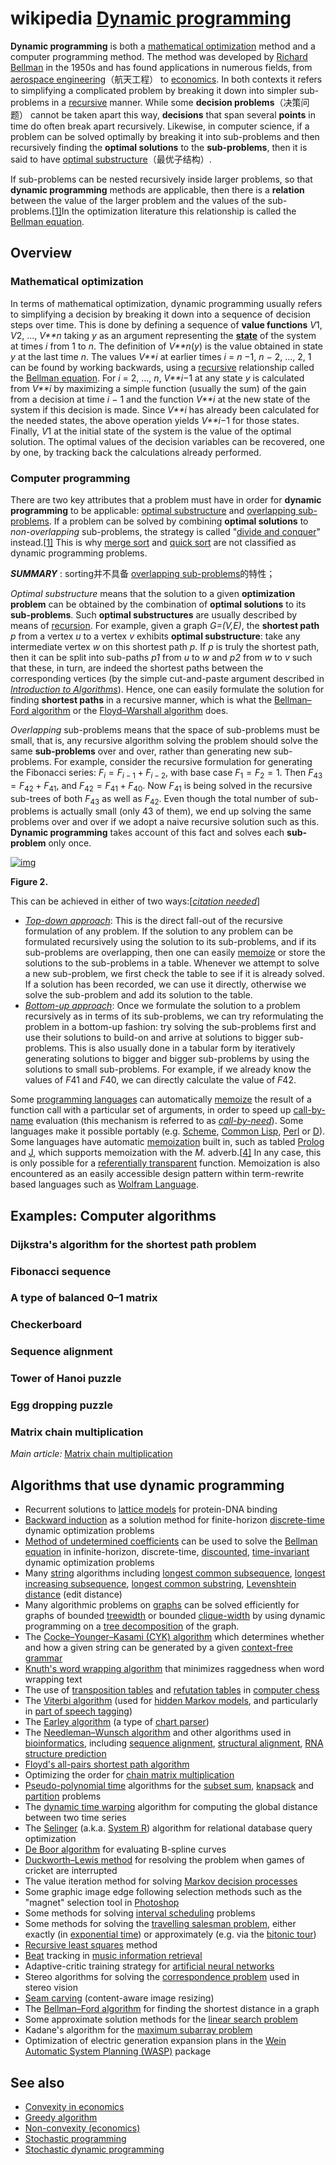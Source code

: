 # wikipedia [Dynamic programming](https://en.wikipedia.org/wiki/Dynamic_programming)

**Dynamic programming** is both a [mathematical optimization](https://en.wikipedia.org/wiki/Mathematical_optimization) method and a computer programming method. The method was developed by [Richard Bellman](https://en.wikipedia.org/wiki/Richard_Bellman) in the 1950s and has found applications in numerous fields, from [aerospace engineering](https://en.wikipedia.org/wiki/Aerospace_engineering)（航天工程） to [economics](https://en.wikipedia.org/wiki/Economics). In both contexts it refers to simplifying a complicated problem by breaking it down into simpler sub-problems in a [recursive](https://en.wikipedia.org/wiki/Recursion) manner. While some **decision problems**（决策问题） cannot be taken apart this way, **decisions** that span several **points** in time do often break apart recursively. Likewise, in computer science, if a problem can be solved optimally by breaking it into sub-problems and then recursively finding the **optimal solutions** to the **sub-problems**, then it is said to have [optimal substructure](https://en.wikipedia.org/wiki/Optimal_substructure)（最优子结构）.

If sub-problems can be nested recursively inside larger problems, so that **dynamic programming** methods are applicable, then there is a **relation** between the value of the larger problem and the values of the sub-problems.[[1\]](https://en.wikipedia.org/wiki/Dynamic_programming#cite_note-:0-1)In the optimization literature this relationship is called the [Bellman equation](https://en.wikipedia.org/wiki/Bellman_equation).

## Overview

### Mathematical optimization

In terms of mathematical optimization, dynamic programming usually refers to simplifying a decision by breaking it down into a sequence of decision steps over time. This is done by defining a sequence of **value functions** *V*1, *V*2, ..., *V**n* taking *y* as an argument representing the **[state](https://en.wikipedia.org/wiki/State_variable)** of the system at times *i* from 1 to *n*. The definition of *V**n*(*y*) is the value obtained in state *y* at the last time *n*. The values *V**i* at earlier times *i* = *n* −1, *n* − 2, ..., 2, 1 can be found by working backwards, using a [recursive](https://en.wikipedia.org/wiki/Recursion) relationship called the [Bellman equation](https://en.wikipedia.org/wiki/Bellman_equation). For *i* = 2, ..., *n*, *V**i*−1 at any state *y* is calculated from *V**i* by maximizing a simple function (usually the sum) of the gain from a decision at time *i* − 1 and the function *V**i* at the new state of the system if this decision is made. Since *V**i* has already been calculated for the needed states, the above operation yields *V**i*−1 for those states. Finally, *V*1 at the initial state of the system is the value of the optimal solution. The optimal values of the decision variables can be recovered, one by one, by tracking back the calculations already performed. 





### Computer programming

There are two key attributes that a problem must have in order for **dynamic programming** to be applicable: [optimal substructure](https://en.wikipedia.org/wiki/Optimal_substructure) and [overlapping sub-problems](https://en.wikipedia.org/wiki/Overlapping_subproblem). If a problem can be solved by combining **optimal solutions** to *non-overlapping* sub-problems, the strategy is called "[divide and conquer](https://en.wikipedia.org/wiki/Divide_and_conquer_algorithm)" instead.[[1\]](https://en.wikipedia.org/wiki/Dynamic_programming#cite_note-:0-1) This is why [merge sort](https://en.wikipedia.org/wiki/Mergesort) and [quick sort](https://en.wikipedia.org/wiki/Quicksort) are not classified as dynamic programming problems.

***SUMMARY*** : sorting并不具备 [overlapping sub-problems](https://en.wikipedia.org/wiki/Overlapping_subproblem)的特性；

*Optimal substructure* means that the solution to a given **optimization problem** can be obtained by the combination of **optimal solutions** to its **sub-problems**. Such **optimal substructures** are usually described by means of [recursion](https://en.wikipedia.org/wiki/Recursion). For example, given a graph *G=(V,E)*, the **shortest path** *p* from a vertex *u* to a vertex *v* exhibits **optimal substructure**: take any intermediate vertex *w* on this shortest path *p*. If *p* is truly the shortest path, then it can be split into sub-paths *p1* from *u* to *w* and *p2* from *w* to *v* such that these, in turn, are indeed the shortest paths between the corresponding vertices (by the simple cut-and-paste argument described in *[Introduction to Algorithms](https://en.wikipedia.org/wiki/Introduction_to_Algorithms)*). Hence, one can easily formulate the solution for finding **shortest paths** in a recursive manner, which is what the [Bellman–Ford algorithm](https://en.wikipedia.org/wiki/Bellman–Ford_algorithm) or the [Floyd–Warshall algorithm](https://en.wikipedia.org/wiki/Floyd–Warshall_algorithm) does.

*Overlapping* sub-problems means that the space of sub-problems must be small, that is, any recursive algorithm solving the problem should solve the same **sub-problems** over and over, rather than generating new sub-problems. For example, consider the recursive formulation for generating the Fibonacci series: $F_i = F_{i−1} + F_{i−2}$, with base case $F_1 = F_2 = 1$. Then $F_{43} = F_{42} + F_{41}$, and $F_{42} = F_{41} + F_{40}$. Now $F_{41}$ is being solved in the recursive sub-trees of both $F_{43}$ as well as $F_{42}$. Even though the total number of sub-problems is actually small (only 43 of them), we end up solving the same problems over and over if we adopt a naive recursive solution such as this. **Dynamic programming** takes account of this fact and solves each **sub-problem** only once.

[![img](https://upload.wikimedia.org/wikipedia/commons/thumb/0/06/Fibonacci_dynamic_programming.svg/108px-Fibonacci_dynamic_programming.svg.png)](https://en.wikipedia.org/wiki/File:Fibonacci_dynamic_programming.svg)

**Figure 2.**  

This can be achieved in either of two ways:[*[citation needed](https://en.wikipedia.org/wiki/Wikipedia:Citation_needed)*]

- *[Top-down approach](https://en.wikipedia.org/wiki/Top-down_and_bottom-up_design)*: This is the direct fall-out of the recursive formulation of any problem. If the solution to any problem can be formulated recursively using the solution to its sub-problems, and if its sub-problems are overlapping, then one can easily [memoize](https://en.wikipedia.org/wiki/Memoize) or store the solutions to the sub-problems in a table. Whenever we attempt to solve a new sub-problem, we first check the table to see if it is already solved. If a solution has been recorded, we can use it directly, otherwise we solve the sub-problem and add its solution to the table.
- *[Bottom-up approach](https://en.wikipedia.org/wiki/Top-down_and_bottom-up_design)*: Once we formulate the solution to a problem recursively as in terms of its sub-problems, we can try reformulating the problem in a bottom-up fashion: try solving the sub-problems first and use their solutions to build-on and arrive at solutions to bigger sub-problems. This is also usually done in a tabular form by iteratively generating solutions to bigger and bigger sub-problems by using the solutions to small sub-problems. For example, if we already know the values of *F*41 and *F*40, we can directly calculate the value of *F*42.

Some [programming languages](https://en.wikipedia.org/wiki/Programming_language) can automatically [memoize](https://en.wikipedia.org/wiki/Memoization) the result of a function call with a particular set of arguments, in order to speed up [call-by-name](https://en.wikipedia.org/wiki/Call-by-name) evaluation (this mechanism is referred to as *[call-by-need](https://en.wikipedia.org/wiki/Call-by-need)*). Some languages make it possible portably (e.g. [Scheme](https://en.wikipedia.org/wiki/Scheme_(programming_language)), [Common Lisp](https://en.wikipedia.org/wiki/Common_Lisp), [Perl](https://en.wikipedia.org/wiki/Perl) or [D](https://en.wikipedia.org/wiki/D_(programming_language))). Some languages have automatic [memoization](https://en.wikipedia.org/wiki/Memoization) built in, such as tabled [Prolog](https://en.wikipedia.org/wiki/Prolog) and [J](https://en.wikipedia.org/wiki/J_(programming_language)), which supports memoization with the *M.* adverb.[[4\]](https://en.wikipedia.org/wiki/Dynamic_programming#cite_note-4) In any case, this is only possible for a [referentially transparent](https://en.wikipedia.org/wiki/Referential_transparency_(computer_science)) function. Memoization is also encountered as an easily accessible design pattern within term-rewrite based languages such as [Wolfram Language](https://en.wikipedia.org/wiki/Wolfram_Language).



## Examples: Computer algorithms

### Dijkstra's algorithm for the shortest path problem

### Fibonacci sequence

### A type of balanced 0–1 matrix

### Checkerboard

### Sequence alignment

### Tower of Hanoi puzzle

### Egg dropping puzzle

### Matrix chain multiplication

 *Main article:* [Matrix chain multiplication](https://en.wikipedia.org/wiki/Matrix_chain_multiplication) 



## Algorithms that use dynamic programming

- Recurrent solutions to [lattice models](https://en.wikipedia.org/wiki/Lattice_models) for protein-DNA binding
- [Backward induction](https://en.wikipedia.org/wiki/Backward_induction) as a solution method for finite-horizon [discrete-time](https://en.wikipedia.org/wiki/Discrete-time) dynamic optimization problems
- [Method of undetermined coefficients](https://en.wikipedia.org/wiki/Method_of_undetermined_coefficients) can be used to solve the [Bellman equation](https://en.wikipedia.org/wiki/Bellman_equation) in infinite-horizon, discrete-time, [discounted](https://en.wikipedia.org/wiki/Discounting), [time-invariant](https://en.wikipedia.org/wiki/Time-invariant_system) dynamic optimization problems
- Many [string](https://en.wikipedia.org/wiki/String_(computer_science)) algorithms including [longest common subsequence](https://en.wikipedia.org/wiki/Longest_common_subsequence_problem), [longest increasing subsequence](https://en.wikipedia.org/wiki/Longest_increasing_subsequence_problem), [longest common substring](https://en.wikipedia.org/wiki/Longest_common_substring_problem), [Levenshtein distance](https://en.wikipedia.org/wiki/Levenshtein_distance) (edit distance)
- Many algorithmic problems on [graphs](https://en.wikipedia.org/wiki/Undirected_graph) can be solved efficiently for graphs of bounded [treewidth](https://en.wikipedia.org/wiki/Treewidth) or bounded [clique-width](https://en.wikipedia.org/wiki/Clique-width) by using dynamic programming on a [tree decomposition](https://en.wikipedia.org/wiki/Tree_decomposition) of the graph.
- The [Cocke–Younger–Kasami (CYK) algorithm](https://en.wikipedia.org/wiki/CYK_algorithm) which determines whether and how a given string can be generated by a given [context-free grammar](https://en.wikipedia.org/wiki/Context-free_grammar)
- [Knuth's word wrapping algorithm](https://en.wikipedia.org/wiki/Word_wrap) that minimizes raggedness when word wrapping text
- The use of [transposition tables](https://en.wikipedia.org/wiki/Transposition_table) and [refutation tables](https://en.wikipedia.org/wiki/Refutation_table) in [computer chess](https://en.wikipedia.org/wiki/Computer_chess)
- The [Viterbi algorithm](https://en.wikipedia.org/wiki/Viterbi_algorithm) (used for [hidden Markov models](https://en.wikipedia.org/wiki/Hidden_Markov_model), and particularly in [part of speech tagging](https://en.wikipedia.org/wiki/Part_of_speech_tagging))
- The [Earley algorithm](https://en.wikipedia.org/wiki/Earley_algorithm) (a type of [chart parser](https://en.wikipedia.org/wiki/Chart_parser))
- The [Needleman–Wunsch algorithm](https://en.wikipedia.org/wiki/Needleman–Wunsch_algorithm) and other algorithms used in [bioinformatics](https://en.wikipedia.org/wiki/Bioinformatics), including [sequence alignment](https://en.wikipedia.org/wiki/Sequence_alignment), [structural alignment](https://en.wikipedia.org/wiki/Structural_alignment), [RNA structure prediction](https://en.wikipedia.org/wiki/RNA_structure)
- [Floyd's all-pairs shortest path algorithm](https://en.wikipedia.org/wiki/Floyd–Warshall_algorithm)
- Optimizing the order for [chain matrix multiplication](https://en.wikipedia.org/wiki/Chain_matrix_multiplication)
- [Pseudo-polynomial time](https://en.wikipedia.org/wiki/Pseudo-polynomial_time) algorithms for the [subset sum](https://en.wikipedia.org/wiki/Subset_sum_problem), [knapsack](https://en.wikipedia.org/wiki/Knapsack_problem) and [partition](https://en.wikipedia.org/wiki/Partition_problem) problems
- The [dynamic time warping](https://en.wikipedia.org/wiki/Dynamic_time_warping) algorithm for computing the global distance between two time series
- The [Selinger](https://en.wikipedia.org/wiki/Patricia_Selinger) (a.k.a. [System R](https://en.wikipedia.org/wiki/IBM_System_R)) algorithm for relational database query optimization
- [De Boor algorithm](https://en.wikipedia.org/wiki/De_Boor_algorithm) for evaluating B-spline curves
- [Duckworth–Lewis method](https://en.wikipedia.org/wiki/Duckworth–Lewis_method) for resolving the problem when games of cricket are interrupted
- The value iteration method for solving [Markov decision processes](https://en.wikipedia.org/wiki/Markov_decision_process)
- Some graphic image edge following selection methods such as the "magnet" selection tool in [Photoshop](https://en.wikipedia.org/wiki/Photoshop)
- Some methods for solving [interval scheduling](https://en.wikipedia.org/wiki/Interval_scheduling) problems
- Some methods for solving the [travelling salesman problem](https://en.wikipedia.org/wiki/Travelling_salesman_problem), either exactly (in [exponential time](https://en.wikipedia.org/wiki/Exponential_time)) or approximately (e.g. via the [bitonic tour](https://en.wikipedia.org/wiki/Bitonic_tour))
- [Recursive least squares](https://en.wikipedia.org/wiki/Recursive_least_squares) method
- [Beat](https://en.wikipedia.org/wiki/Beat_(music)) tracking in [music information retrieval](https://en.wikipedia.org/wiki/Music_information_retrieval)
- Adaptive-critic training strategy for [artificial neural networks](https://en.wikipedia.org/wiki/Artificial_neural_networks)
- Stereo algorithms for solving the [correspondence problem](https://en.wikipedia.org/wiki/Correspondence_problem) used in stereo vision
- [Seam carving](https://en.wikipedia.org/wiki/Seam_carving) (content-aware image resizing)
- The [Bellman–Ford algorithm](https://en.wikipedia.org/wiki/Bellman–Ford_algorithm) for finding the shortest distance in a graph
- Some approximate solution methods for the [linear search problem](https://en.wikipedia.org/wiki/Linear_search_problem)
- Kadane's algorithm for the [maximum subarray problem](https://en.wikipedia.org/wiki/Maximum_subarray_problem)
- Optimization of electric generation expansion plans in the [Wein Automatic System Planning (WASP)](https://www-pub.iaea.org/MTCD/publications/PDF/CMS-16.pdf) package

## See also

- [Convexity in economics](https://en.wikipedia.org/wiki/Convexity_in_economics)
- [Greedy algorithm](https://en.wikipedia.org/wiki/Greedy_algorithm)
- [Non-convexity (economics)](https://en.wikipedia.org/wiki/Non-convexity_(economics))
- [Stochastic programming](https://en.wikipedia.org/wiki/Stochastic_programming)
- [Stochastic dynamic programming](https://en.wikipedia.org/wiki/Stochastic_dynamic_programming)